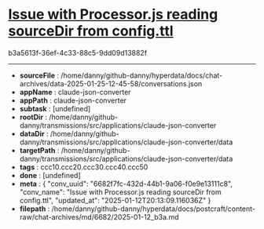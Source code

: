 # [Issue with Processor.js reading sourceDir from config.ttl](https://claude.ai/chat/6682f7fc-432d-44b1-9a06-f0e9e13111c8)

b3a5613f-36ef-4c33-88c5-9dd09d13882f



---

* **sourceFile** : /home/danny/github-danny/hyperdata/docs/chat-archives/data-2025-01-25-12-45-58/conversations.json
* **appName** : claude-json-converter
* **appPath** : claude-json-converter
* **subtask** : [undefined]
* **rootDir** : /home/danny/github-danny/transmissions/src/applications/claude-json-converter
* **dataDir** : /home/danny/github-danny/transmissions/src/applications/claude-json-converter/data
* **targetPath** : /home/danny/github-danny/transmissions/src/applications/claude-json-converter/data
* **tags** : ccc10.ccc20.ccc30.ccc40.ccc50
* **done** : [undefined]
* **meta** : {
  "conv_uuid": "6682f7fc-432d-44b1-9a06-f0e9e13111c8",
  "conv_name": "Issue with Processor.js reading sourceDir from config.ttl",
  "updated_at": "2025-01-12T20:13:09.116036Z"
}
* **filepath** : /home/danny/github-danny/hyperdata/docs/postcraft/content-raw/chat-archives/md/6682/2025-01-12_b3a.md